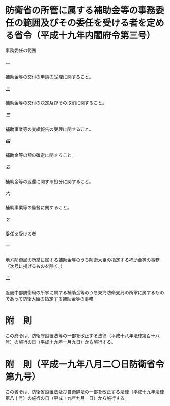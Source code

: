 # 防衛省の所管に属する補助金等の事務委任の範囲及びその委任を受ける者を定める省令（平成十九年内閣府令第三号）
事務委任の範囲
##### 一
補助金等の交付の申請の受理に関すること。
##### 二
補助金等の交付の決定及びその取消に関すること。
##### 三
補助事業等の実績報告の受理に関すること。
##### 四
補助金等の額の確定に関すること。
##### 五
補助金等の返還に関する処分に関すること。
##### 六
補助事業等の監督に関すること。
##### ２
委任を受ける者
##### 一
地方防衛局の所掌に属する補助金等のうち防衛大臣の指定する補助金等の事務（次号に掲げるものを除く。）
##### 二
近畿中部防衛局の所掌に属する補助金等のうち東海防衛支局の所掌に属するものであって防衛大臣の指定する補助金等の事務
# 附　則
この府令は、防衛庁設置法等の一部を改正する法律（平成十八年法律第百十八号）の施行の日（平成十九年一月九日）から施行する。
# 附　則（平成一九年八月二〇日防衛省令第九号）
この省令は、防衛省設置法及び自衛隊法の一部を改正する法律（平成十九年法律第八十号）の施行の日（平成十九年九月一日）から施行する。
